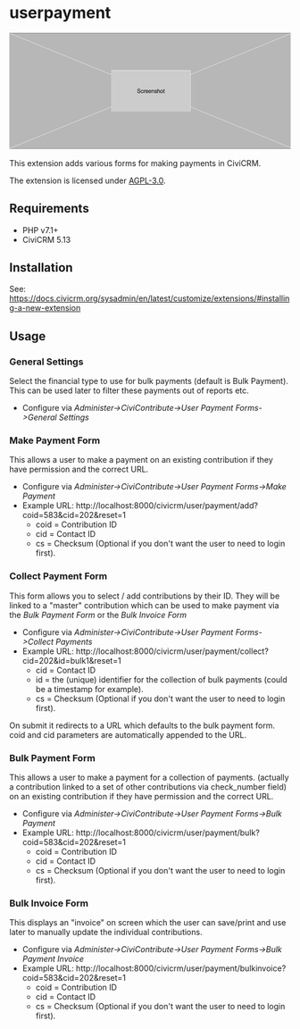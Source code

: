 # userpayment

![Screenshot](/images/screenshot.png)

This extension adds various forms for making payments in CiviCRM.

The extension is licensed under [AGPL-3.0](LICENSE.txt).

## Requirements

* PHP v7.1+
* CiviCRM 5.13

## Installation

See: https://docs.civicrm.org/sysadmin/en/latest/customize/extensions/#installing-a-new-extension

## Usage

### General Settings

Select the financial type to use for bulk payments (default is Bulk Payment). This can be used later to filter these payments out of reports etc.

* Configure via *Administer->CiviContribute->User Payment Forms->General Settings*

### Make Payment Form
This allows a user to make a payment on an existing contribution if they have permission and the correct URL.

* Configure via *Administer->CiviContribute->User Payment Forms->Make Payment*
* Example URL: http://localhost:8000/civicrm/user/payment/add?coid=583&cid=202&reset=1
  * coid = Contribution ID
  * cid = Contact ID
  * cs = Checksum (Optional if you don't want the user to need to login first).

### Collect Payment Form

This form allows you to select / add contributions by their ID. They will be linked to a "master" contribution which 
can be used to make payment via the *Bulk Payment Form* or the *Bulk Invoice Form*

* Configure via *Administer->CiviContribute->User Payment Forms->Collect Payments*
* Example URL: http://localhost:8000/civicrm/user/payment/collect?cid=202&id=bulk1&reset=1
  * cid = Contact ID
  * id = the (unique) identifier for the collection of bulk payments (could be a timestamp for example).
  * cs = Checksum (Optional if you don't want the user to need to login first).

On submit it redirects to a URL which defaults to the bulk payment form. coid and cid parameters are automatically appended to the URL.

### Bulk Payment Form
This allows a user to make a payment for a collection of payments.
(actually a contribution linked to a set of other contributions via check_number field)
on an existing contribution if they have permission and the correct URL.

* Configure via *Administer->CiviContribute->User Payment Forms->Bulk Payment*
* Example URL: http://localhost:8000/civicrm/user/payment/bulk?coid=583&cid=202&reset=1
  * coid = Contribution ID
  * cid = Contact ID
  * cs = Checksum (Optional if you don't want the user to need to login first).

### Bulk Invoice Form

This displays an "invoice" on screen which the user can save/print and use later to manually update the individual contributions.

* Configure via *Administer->CiviContribute->User Payment Forms->Bulk Payment Invoice*
* Example URL: http://localhost:8000/civicrm/user/payment/bulkinvoice?coid=583&cid=202&reset=1
  * coid = Contribution ID
  * cid = Contact ID
  * cs = Checksum (Optional if you don't want the user to need to login first).

